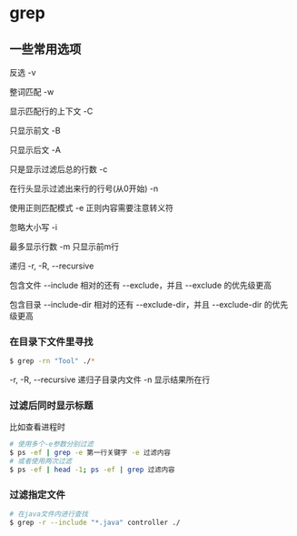 # grep

## 一些常用选项
反选 -v  

整词匹配 -w  

显示匹配行的上下文 -C  

只显示前文 -B  

只显示后文 -A  

只是显示过滤后总的行数 -c  

在行头显示过滤出来行的行号(从0开始) -n  

使用正则匹配模式 -e 正则内容需要注意转义符  

忽略大小写 -i  

最多显示行数 -m 只显示前m行  

递归 -r, -R, --recursive

包含文件 --include  相对的还有 --exclude，并且 --exclude 的优先级更高  

包含目录 --include-dir 相对的还有 --exclude-dir，并且 --exclude-dir 的优先级更高  


### 在目录下文件里寻找
```bash
$ grep -rn "Tool" ./*
```
-r, -R, --recursive 递归子目录内文件
-n 显示结果所在行

### 过滤后同时显示标题
比如查看进程时
```bash
# 使用多个-e参数分别过滤
$ ps -ef | grep -e 第一行关键字 -e 过滤内容
# 或者使用两次过滤
$ ps -ef | head -1; ps -ef | grep 过滤内容
```

### 过滤指定文件
```bash
# 在java文件内进行查找
$ grep -r --include "*.java" controller ./
```
